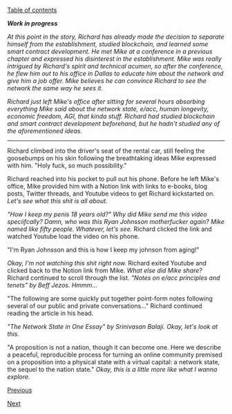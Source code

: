 [Table of contents](./README.md#table-of-contents)

***Work in progress***

*At this point in the story, Richard has already made the decision to separate himself from the establishment, studied blockchain, and learned some smart contract development. He met Mike at a conference in a previous chapter and expressed his disinterest in the establishment. Mike was really intrigued by Richard's spirit and technical acumen, so after the conference, he flew him out to his office in Dallas to educate him about the network and give him a job offer. Mike believes he can convince Richard to see the network the same way he sees it.*

*Richard just left Mike's office after sitting for several hours absorbing everything Mike said about the network state, e/acc, human longevity, economic freedom, AGI, that kinda stuff. Richard had studied blockchain and smart contract development beforehand, but he hadn't studied any of the aforementioned ideas.* 

<hr /> 

Richard climbed into the driver's seat of the rental car, still feeling the goosebumps on his skin following the breathtaking ideas Mike expressed with him. "Holy fuck, so much possibility." 

Richard reached into his pocket to pull out his phone. Before he left Mike's office, Mike provided him with a Notion link with links to e-books, blog posts, Twitter threads, and Youtube videos to get Richard kickstarted on. *Let's see what this shit is all about.*

*"How I keep my penis 18 years old?" Why did Mike send me this video speciifcally? Damn, who was this Ryan Johnsson motherfucker again? Mike named like fifty people. Whatever, let's see.* Richard clicked the link and watched Youtube load the video on his phone.

"I'm Ryan Johnsson and this is how I keep my johnson from aging!"

*Okay, I'm not watching this shit right now.* Richard exited Youtube and clicked back to the Notion link from Mike. *What else did Mike share?* Richard continued to scroll through the list. *"Notes on e/acc principles and tenets" by Beff Jezos. Hmmm...*

"The following are some quickly put together point-form notes following several of our public and private conversations..." <!-- quoted directly from https://beff.substack.com/p/notes-on-eacc-principles-and-tenets --> Richard continued reading the article in his head. 

*"The Network State in One Essay" by Srinivasan Balaji. Okay, let's look at this.*

"A proposition is not a nation, though it can become one. Here we describe a peaceful, reproducible process for turning an online community premised on a proposition into a physical state with a virtual capital: a network state, the sequel to the nation state." *Okay, this is a little more like what I wanna explore.* <!-- quoted directly from https://thenetworkstate.com/the-network-state-in-one-essay -->

[Previous](./%3F-1.awakening.md)

[Next](./%3F?.targeting.md)